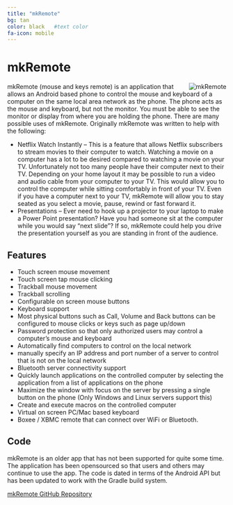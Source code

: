 ```yaml
---
title: "mkRemote"
bg: tan
color: black   #text color
fa-icon: mobile
---
```


# mkRemote
<div style="float: right">
    <img src="https://devbury.github.io/img/mkremote-300x300.png" title="mkRemote"/>
</div>
mkRemote (mouse and keys remote) is an application that allows an Android based phone to control the mouse and keyboard of a computer on the same local area network as the phone.  The phone acts as the mouse and keyboard, but not the monitor.  You must be able to see the monitor or display from where you are holding the phone.  There are many possible uses of mkRemote.  Originally mkRemote was written to help with the following:

* Netflix Watch Instantly – This is a feature that allows Netflix subscribers to stream movies to their computer to watch.  Watching a movie on a computer has a lot to be desired compared to watching a movie on your TV.  Unfortunately not too many people have their computer next to their TV.  Depending on your home layout it may be possible to run a video and audio cable from your computer to your TV.  This would allow you to control the computer while sitting comfortably in front of your TV.  Even if you have a computer next to your TV, mkRemote will allow you to stay seated as you select a movie, pause, rewind or fast forward it.
* Presentations – Ever need to hook up a projector to your laptop to make a Power Point presentation?  Have you had someone sit at the computer while you would say “next slide”?  If so, mkRemote could help you drive the presentation yourself as you are standing in front of the audience.

## Features

* Touch screen mouse movement
* Touch screen tap mouse clicking
* Trackball mouse movement
* Trackball scrolling
* Configurable on screen mouse buttons
* Keyboard support
* Most physical buttons such as Call, Volume and Back buttons can be configured to mouse clicks or keys such as page up/down
* Password protection so that only authorized users may control a computer’s mouse and keyboard
* Automatically find computers to control on the local network
* manually specify an IP address and port number of a server to control that is not on the local network
* Bluetooth server connectivity support
* Quickly launch applications on the controlled computer by selecting the application from a list of applications on the phone
* Maximize the window with focus on the server by pressing a single button on the phone (Only Windows and Linux servers support this)
* Create and execute macros on the controlled computer
* Virtual on screen PC/Mac based keyboard
* Boxee / XBMC remote that can connect over WiFi or Bluetooth.

## Code

mkRemote is an older app that has not been supported for quite some time.  The application has been opensourced so that users and others may continue to use the app.  The code is dated in terms of the Android API but has been updated to work with the Gradle build system.

[mkRemote GitHub Repository](https://github.com/devbury/mkRemote.git)
